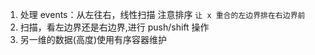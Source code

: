 1.  处理 events：从左往右，线性扫描 注意排序 `让 x 重合的左边界排在右边界前`
2.  扫描，看左边界还是右边界,进行 push/shift 操作
3.  另一维的数据(高度)使用有序容器维护
